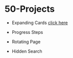 # 50-Projects

* Expanding Cards <a href="./Day1 - Expanding Cards/index.html">click here</a>

* Progress Steps

* Rotating Page

* Hidden Search
